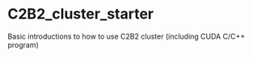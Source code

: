 # C2B2_cluster_starter
Basic introductions to how to use C2B2 cluster (including CUDA C/C++ program)
